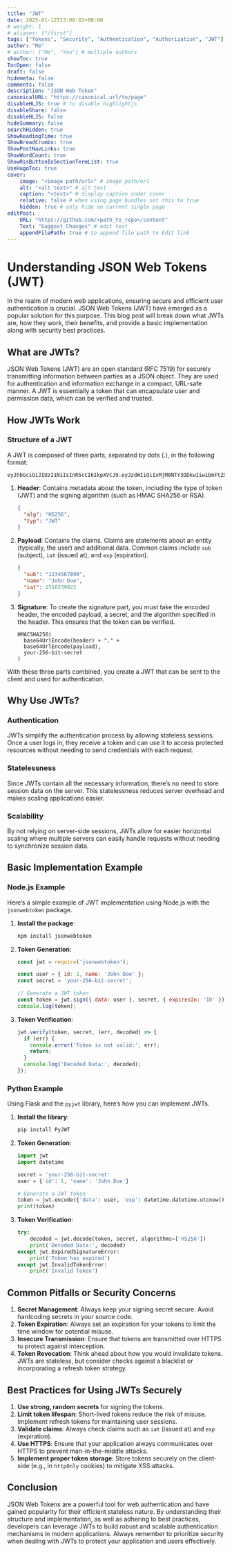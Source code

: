 ```yaml
---
title: "JWT"
date: 2025-01-12T23:00:03+00:00
# weight: 1
# aliases: ["/first"]
tags: ["Tokens", "Security", "Authentication", "Authorization", "JWT"]
author: "Me"
# author: ["Me", "You"] # multiple authors
showToc: true
TocOpen: false
draft: false
hidemeta: false
comments: false
description: "JSON Web Token"
canonicalURL: "https://canonical.url/to/page"
disableHLJS: true # to disable highlightjs
disableShare: false
disableHLJS: false
hideSummary: false
searchHidden: true
ShowReadingTime: true
ShowBreadCrumbs: true
ShowPostNavLinks: true
ShowWordCount: true
ShowRssButtonInSectionTermList: true
UseHugoToc: true
cover:
    image: "<image path/url>" # image path/url
    alt: "<alt text>" # alt text
    caption: "<text>" # display caption under cover
    relative: false # when using page bundles set this to true
    hidden: true # only hide on current single page
editPost:
    URL: "https://github.com/<path_to_repo>/content"
    Text: "Suggest Changes" # edit text
    appendFilePath: true # to append file path to Edit link
---
```

# Understanding JSON Web Tokens (JWT)

In the realm of modern web applications, ensuring secure and efficient user authentication is crucial. JSON Web Tokens (JWT) have emerged as a popular solution for this purpose. This blog post will break down what JWTs are, how they work, their benefits, and provide a basic implementation along with security best practices.

## What are JWTs?

JSON Web Tokens (JWT) are an open standard (RFC 7519) for securely transmitting information between parties as a JSON object. They are used for authentication and information exchange in a compact, URL-safe manner. A JWT is essentially a token that can encapsulate user and permission data, which can be verified and trusted.

## How JWTs Work

### Structure of a JWT

A JWT is composed of three parts, separated by dots (.), in the following format:

```
eyJhbGciOiJIUzI1NiIsInR5cCI6IkpXVCJ9.eyJzdWIiOiIxMjM0NTY3ODkwIiwibmFtZSI6IkpvaG4gRG9lIiwiaWF0IjoxNTE2MjM5MDIyfQ.SflKxwRJSMeKKF2QT4fwpMeJf36POk6yJV_adQssw5c
```

1. **Header**: Contains metadata about the token, including the type of token (JWT) and the signing algorithm (such as HMAC SHA256 or RSA).
   ```json
   {
     "alg": "HS256",
     "typ": "JWT"
   }
   ```

2. **Payload**: Contains the claims. Claims are statements about an entity (typically, the user) and additional data. Common claims include `sub` (subject), `iat` (issued at), and `exp` (expiration).
   ```json
   {
     "sub": "1234567890",
     "name": "John Doe",
     "iat": 1516239022
   }
   ```

3. **Signature**: To create the signature part, you must take the encoded header, the encoded payload, a secret, and the algorithm specified in the header. This ensures that the token can be verified.
   ```plaintext
   HMACSHA256(
     base64UrlEncode(header) + "." +
     base64UrlEncode(payload),
     your-256-bit-secret
   )
   ```

With these three parts combined, you create a JWT that can be sent to the client and used for authentication.

## Why Use JWTs?

### Authentication

JWTs simplify the authentication process by allowing stateless sessions. Once a user logs in, they receive a token and can use it to access protected resources without needing to send credentials with each request.

### Statelessness

Since JWTs contain all the necessary information, there’s no need to store session data on the server. This statelessness reduces server overhead and makes scaling applications easier.

### Scalability

By not relying on server-side sessions, JWTs allow for easier horizontal scaling where multiple servers can easily handle requests without needing to synchronize session data.

## Basic Implementation Example

### Node.js Example

Here’s a simple example of JWT implementation using Node.js with the `jsonwebtoken` package.

1. **Install the package**:
   ```bash
   npm install jsonwebtoken
   ```

2. **Token Generation**:
   ```javascript
   const jwt = require('jsonwebtoken');

   const user = { id: 1, name: 'John Doe' };
   const secret = 'your-256-bit-secret';

   // Generate a JWT token
   const token = jwt.sign({ data: user }, secret, { expiresIn: '1h' });
   console.log(token);
   ```

3. **Token Verification**:
   ```javascript
   jwt.verify(token, secret, (err, decoded) => {
     if (err) {
       console.error('Token is not valid:', err);
       return;
     }
     console.log('Decoded Data:', decoded);
   });
   ```

### Python Example

Using Flask and the `pyjwt` library, here’s how you can implement JWTs.

1. **Install the library**:
   ```bash
   pip install PyJWT
   ```

2. **Token Generation**:
   ```python
   import jwt
   import datetime

   secret = 'your-256-bit-secret'
   user = {'id': 1, 'name': 'John Doe'}

   # Generate a JWT token
   token = jwt.encode({'data': user, 'exp': datetime.datetime.utcnow() + datetime.timedelta(hours=1)}, secret, algorithm='HS256')
   print(token)
   ```

3. **Token Verification**:
   ```python
   try:
       decoded = jwt.decode(token, secret, algorithms=['HS256'])
       print('Decoded Data:', decoded)
   except jwt.ExpiredSignatureError:
       print('Token has expired')
   except jwt.InvalidTokenError:
       print('Invalid Token')
   ```

## Common Pitfalls or Security Concerns

1. **Secret Management**: Always keep your signing secret secure. Avoid hardcoding secrets in your source code.
2. **Token Expiration**: Always set an expiration for your tokens to limit the time window for potential misuse.
3. **Insecure Transmission**: Ensure that tokens are transmitted over HTTPS to protect against interception.
4. **Token Revocation**: Think ahead about how you would invalidate tokens. JWTs are stateless, but consider checks against a blacklist or incorporating a refresh token strategy.

## Best Practices for Using JWTs Securely

1. **Use strong, random secrets** for signing the tokens.
2. **Limit token lifespan**: Short-lived tokens reduce the risk of misuse. Implement refresh tokens for maintaining user sessions.
3. **Validate claims**: Always check claims such as `iat` (issued at) and `exp` (expiration).
4. **Use HTTPS**: Ensure that your application always communicates over HTTPS to prevent man-in-the-middle attacks.
5. **Implement proper token storage**: Store tokens securely on the client-side (e.g., in `httpOnly` cookies) to mitigate XSS attacks.

## Conclusion

JSON Web Tokens are a powerful tool for web authentication and have gained popularity for their efficient stateless nature. By understanding their structure and implementation, as well as adhering to best practices, developers can leverage JWTs to build robust and scalable authentication mechanisms in modern applications. Always remember to prioritize security when dealing with JWTs to protect your application and users effectively.